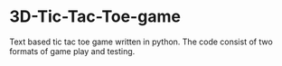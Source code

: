 # 3D-Tic-Tac-Toe-game
Text based tic tac toe game written in python. The code consist of two formats of game play and testing.
